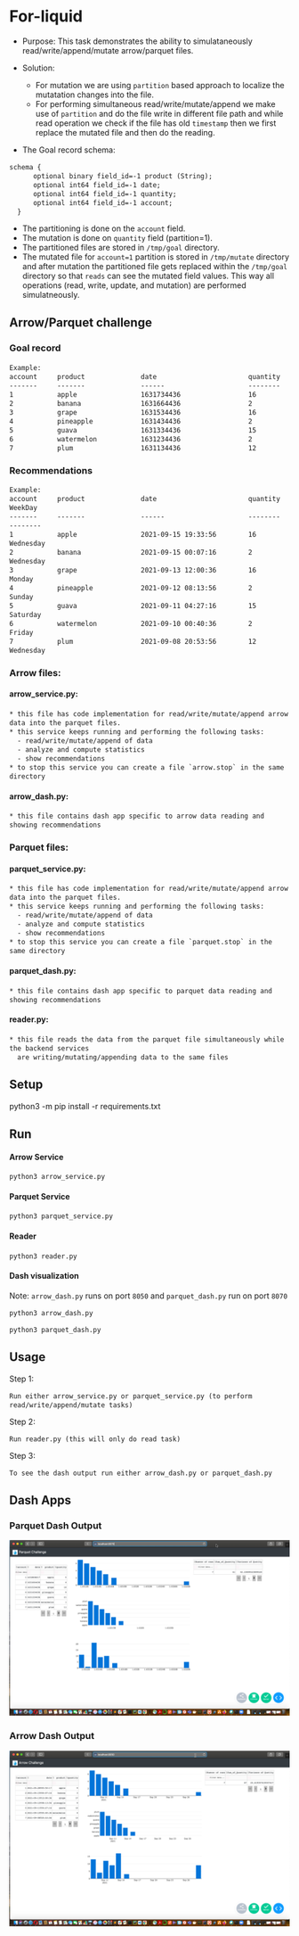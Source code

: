 # For-liquid

* Purpose: This task demonstrates the ability to simulataneously read/write/append/mutate arrow/parquet files.

* Solution:
  * For mutation we are using `partition` based approach to localize the mutatation changes into the file.
  * For performing simultaneous read/write/mutate/append we make use of `partition` and do the file 
    write in different file path and while read operation we check if the file has old `timestamp` then 
    we first replace the mutated file and then do the reading.

* The Goal record schema:
```
schema {
      optional binary field_id=-1 product (String);
      optional int64 field_id=-1 date;
      optional int64 field_id=-1 quantity;
      optional int64 field_id=-1 account;
  }
```
* The partitioning is done on the `account` field.
* The mutation is done on `quantity` field (partition=1).
* The partitioned files are stored in `/tmp/goal` directory.
* The mutated file for `account=1` partition is stored in `/tmp/mutate` directory and after mutation the partitioned
  file gets replaced within the `/tmp/goal` directory so that `reads` can see the mutated field values. This way all 
  operations (read, write, update, and mutation) are performed simulatneously.

## Arrow/Parquet challenge

### Goal record
```
Example:
account     product              date                       quantity
-------     -------              ------                     --------
1           apple                1631734436                 16
2           banana               1631664436                 2
3           grape                1631534436                 16
4           pineapple            1631434436                 2
5           guava                1631334436                 15
6           watermelon           1631234436                 2
7           plum                 1631134436                 12
```

### Recommendations
```
Example:
account     product              date                       quantity             WeekDay
-------     -------              ------                     --------             --------
1           apple                2021-09-15 19:33:56        16                   Wednesday
2           banana               2021-09-15 00:07:16        2                    Wednesday
3           grape                2021-09-13 12:00:36        16                   Monday
4           pineapple            2021-09-12 08:13:56        2                    Sunday
5           guava                2021-09-11 04:27:16        15                   Saturday
6           watermelon           2021-09-10 00:40:36        2                    Friday
7           plum                 2021-09-08 20:53:56        12                   Wednesday
```

### Arrow files:
#### arrow_service.py: 
```
* this file has code implementation for read/write/mutate/append arrow data into the parquet files.
* this service keeps running and performing the following tasks:
  - read/write/mutate/append of data
  - analyze and compute statistics
  - show recommendations
* to stop this service you can create a file `arrow.stop` in the same directory
```

#### arrow_dash.py:
```
* this file contains dash app specific to arrow data reading and showing recommendations
```

### Parquet files:
#### parquet_service.py: 
```
* this file has code implementation for read/write/mutate/append arrow data into the parquet files.
* this service keeps running and performing the following tasks:
  - read/write/mutate/append of data
  - analyze and compute statistics
  - show recommendations
* to stop this service you can create a file `parquet.stop` in the same directory
```

#### parquet_dash.py:
```
* this file contains dash app specific to parquet data reading and showing recommendations
```

####  reader.py:
```
* this file reads the data from the parquet file simultaneously while the backend services 
  are writing/mutating/appending data to the same files
```


## Setup
python3 -m pip install -r requirements.txt


## Run

#### Arrow Service
```
python3 arrow_service.py
```

#### Parquet Service
```
python3 parquet_service.py
```

#### Reader
```
python3 reader.py
```

#### Dash visualization
Note: `arrow_dash.py` runs on port `8050` and `parquet_dash.py` run on port `8070`

```
python3 arrow_dash.py
```

```
python3 parquet_dash.py
```


## Usage
Step 1: 
```
Run either arrow_service.py or parquet_service.py (to perform read/write/append/mutate tasks)
```
Step 2: 
```
Run reader.py (this will only do read task)
```
Step 3: 
```
To see the dash output run either arrow_dash.py or parquet_dash.py
```

## Dash Apps

### Parquet Dash Output
![Parquet](/images/parquet.png)

### Arrow Dash Output
![Arrow](/images/arrow.png)
